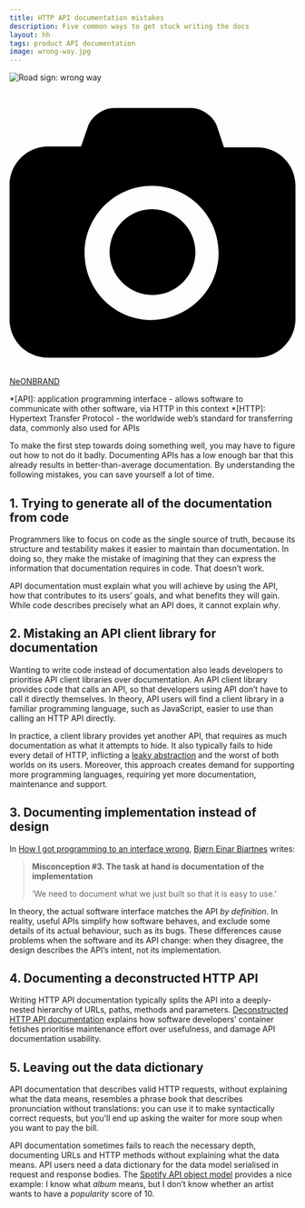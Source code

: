```yaml
---
title: HTTP API documentation mistakes
description: Five common ways to get stuck writing the docs
layout: hh
tags: product API documentation
image: wrong-way.jpg
---
```


![Road sign: wrong way](wrong-way.jpg)

<a class="unsplash" href="https://unsplash.com/photos/-Cmz06-0btw" rel="noopener noreferrer"><span><svg xmlns="http://www.w3.org/2000/svg" viewBox="0 0 32 32"><title>unsplash-logo</title><path d="M20.8 18.1c0 2.7-2.2 4.8-4.8 4.8s-4.8-2.1-4.8-4.8c0-2.7 2.2-4.8 4.8-4.8 2.7.1 4.8 2.2 4.8 4.8zm11.2-7.4v14.9c0 2.3-1.9 4.3-4.3 4.3h-23.4c-2.4 0-4.3-1.9-4.3-4.3v-15c0-2.3 1.9-4.3 4.3-4.3h3.7l.8-2.3c.4-1.1 1.7-2 2.9-2h8.6c1.2 0 2.5.9 2.9 2l.8 2.4h3.7c2.4 0 4.3 1.9 4.3 4.3zm-8.6 7.5c0-4.1-3.3-7.5-7.5-7.5-4.1 0-7.5 3.4-7.5 7.5s3.3 7.5 7.5 7.5c4.2-.1 7.5-3.4 7.5-7.5z"></path></svg></span><span>NeONBRAND</span></a>

*[API]: application programming interface - allows software to communicate with other software, via HTTP in this context
*[HTTP]: Hypertext Transfer Protocol - the worldwide web’s standard for transferring data, commonly also used for APIs

To make the first step towards doing something well, you may have to figure out how to not do it badly.
Documenting APIs has a low enough bar that this already results in better-than-average documentation.
By understanding the following mistakes, you can save yourself a lot of time.

## 1. Trying to generate all of the documentation from code

Programmers like to focus on code as the single source of truth, because its structure and testability makes it easier to maintain than documentation.
In doing so, they make the mistake of imagining that they can express the information that documentation requires in code.
That doesn’t work.

API documentation must explain what you will achieve by using the API, how that contributes to its users’ goals, and what benefits they will gain.
While code describes precisely what an API does, it cannot explain _why_.

## 2. Mistaking an API client library for documentation

Wanting to write code instead of documentation also leads developers to prioritise API client libraries over documentation.
An API client library provides code that calls an API, so that developers using API don’t have to call it directly themselves.
In theory, API users will find a client library in a familiar programming language, such as JavaScript, easier to use than calling an HTTP API directly.

In practice, a client library provides yet another API, that requires as much documentation as what it attempts to hide.
It also typically fails to hide every detail of HTTP, inflicting a 
[leaky abstraction](https://en.wikipedia.org/wiki/Leaky_abstraction)
and the worst of both worlds on its users.
Moreover, this approach creates demand for supporting more programming languages, requiring yet more documentation, maintenance and support.

## 3. Documenting implementation instead of design

In [How I got programming to an interface wrong](https://nrkbeta.no/2019/08/26/on-architecture-fifth-post-how-i-got-programming-to-an-interface-wrong/),
[Bjørn Einar Bjartnes](https://twitter.com/bjartnes) writes:

> **Misconception #3. The task at hand is documentation of the implementation**
>
> ‘We need to document what we just built so that it is easy to use.’

In theory, the actual software interface matches the API _by definition_.
In reality, useful APIs simplify how software behaves, 
and exclude some details of its actual behaviour, such as its bugs.
These differences cause problems when the software and its API change:
when they disagree, the design describes the API’s intent, not its implementation.

## 4. Documenting a deconstructed HTTP API

Writing HTTP API documentation typically splits the API into a deeply-nested hierarchy of URLs, paths, methods and parameters.
[Deconstructed HTTP API documentation](deconstructed-api-documentation)
explains how software developers’ container fetishes prioritise maintenance effort over usefulness, and damage API documentation usability.

## 5. Leaving out the data dictionary

API documentation that describes valid HTTP requests, without explaining what the data means, resembles a phrase book that describes pronunciation without translations:
you can use it to make syntactically correct requests, but you’ll end up asking the waiter for more soup when you want to pay the bill.

API documentation sometimes fails to reach the necessary depth, documenting URLs and HTTP methods without explaining what the data means.
API users need a data dictionary for the data model serialised in request and response bodies.
The
[Spotify API object model](https://developer.spotify.com/documentation/web-api/reference/object-model/) 
provides a nice example:
I know what _album_ means, but I don’t know whether an artist wants to have a _popularity_ score of 10.
